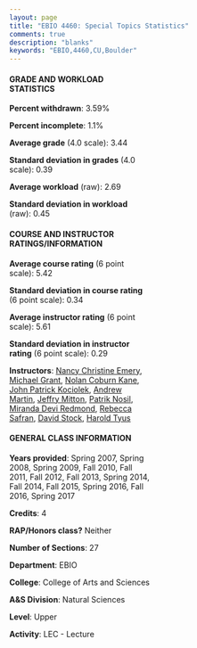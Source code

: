 ```yaml
---
layout: page
title: "EBIO 4460: Special Topics Statistics"
comments: true
description: "blanks"
keywords: "EBIO,4460,CU,Boulder"
---
```

<head>
<script src="https://ajax.googleapis.com/ajax/libs/jquery/2.1.3/jquery.min.js"></script>
<script src="https://dl.dropboxusercontent.com/s/pc42nxpaw1ea4o9/highcharts.js?dl=0"></script>
<!-- <script src="../assets/js/highcharts.js"></script> -->
<style type="text/css">@font-face {
	font-family: "Bebas Neue";
	src: url(https://www.filehosting.org/file/details/544349/BebasNeue Regular.otf) format("opentype");
	}
	h1.Bebas { 
		font-family: "Bebas Neue", Verdana, Tahoma;
	}
</style>
</head>
<body>
	<div id="container" style="float: right; width: 45%; height: 88%; margin-left: 2.5%; margin-right: 2.5%;"></div>
	<script language="JavaScript">
		$(document).ready(function() {
		var chart = {type: 'column'};
		var title = {text: 'Grade Distribution'};
		var xAxis = {categories: ['A','B','C','D','F'],crosshair: true};
		var yAxis = {min: 0,title: {text: 'Percentage'}};
		var tooltip = {headerFormat: '<center><b><span style="font-size:20px">{point.key}</span></b></center>',
		               pointFormat: '<td style="padding:0"><b>{point.y:.1f}%</b></td>',
		               footerFormat: '</table>',shared: true,useHTML: true};
		var plotOptions = {column: {pointPadding: 0.0,borderWidth: 0}};  
		var credits = {enabled: false};var series= [{name: 'Percent',data: [61.24,27.51,9.14,1.13,0.99,]}];
		var json = {};
		json.chart = chart;
		json.title = title;
		json.tooltip = tooltip;
		json.xAxis = xAxis;
		json.yAxis = yAxis;  
		json.series = series;
		json.plotOptions = plotOptions;  
		json.credits = credits;
		$('#container').highcharts(json);
	});
	</script>
</body>
			   
#### GRADE AND WORKLOAD STATISTICS

**Percent withdrawn**: 3.59%

**Percent incomplete**: 1.1%

**Average grade** (4.0 scale): 3.44

**Standard deviation in grades** (4.0 scale): 0.39

**Average workload** (raw): 2.69

**Standard deviation in workload** (raw): 0.45

#### COURSE AND INSTRUCTOR RATINGS/INFORMATION

**Average course rating** (6 point scale): 5.42

**Standard deviation in course rating** (6 point scale): 0.34

**Average instructor rating** (6 point scale): 5.61

**Standard deviation in instructor rating** (6 point scale): 0.29

**Instructors**: <a href='../../instructors/Nancy_Christine_Emery'>Nancy Christine Emery</a>, <a href='../../instructors/Michael_Grant'>Michael Grant</a>, <a href='../../instructors/Nolan_Coburn_Kane'>Nolan Coburn Kane</a>, <a href='../../instructors/John_Patrick_Kociolek'>John Patrick Kociolek</a>, <a href='../../instructors/Andrew_Martin'>Andrew Martin</a>, <a href='../../instructors/Jeffry_Mitton'>Jeffry Mitton</a>, <a href='../../instructors/Patrik_Nosil'>Patrik Nosil</a>, <a href='../../instructors/Miranda_Devi_Redmond'>Miranda Devi Redmond</a>, <a href='../../instructors/Rebecca_Safran'>Rebecca Safran</a>, <a href='../../instructors/David_Stock'>David Stock</a>, <a href='../../instructors/Harold_Tyus'>Harold Tyus</a>

#### GENERAL CLASS INFORMATION

**Years provided**: Spring 2007, Spring 2008, Spring 2009, Fall 2010, Fall 2011, Fall 2012, Fall 2013, Spring 2014, Fall 2014, Fall 2015, Spring 2016, Fall 2016, Spring 2017

**Credits**: 4

**RAP/Honors class?** Neither

**Number of Sections**: 27

**Department**: EBIO

**College**: College of Arts and Sciences

**A&S Division**: Natural Sciences

**Level**: Upper

**Activity**: LEC - Lecture

